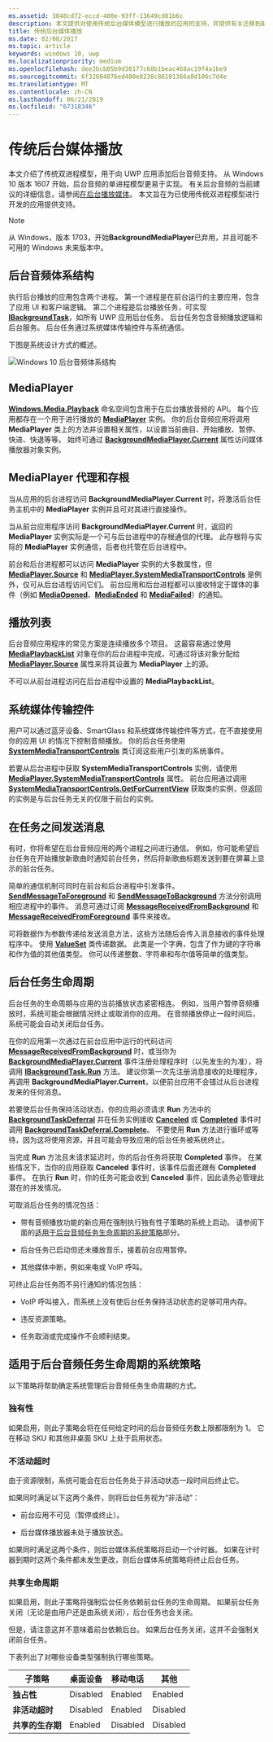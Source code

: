 ```yaml
---
ms.assetid: 3848cd72-eccd-400e-93ff-13649cd81b6c
description: 本文提供对使用传统后台媒体模型进行播放的应用的支持，并提供有关迁移到新模型的指南。
title: 传统后台媒体播放
ms.date: 02/08/2017
ms.topic: article
keywords: windows 10, uwp
ms.localizationpriority: medium
ms.openlocfilehash: dee2bcb05b9d30177c68b1beac468ac19f4a1be9
ms.sourcegitcommit: 6f32604876ed480e8238c86101366a8d106c7d4e
ms.translationtype: MT
ms.contentlocale: zh-CN
ms.lasthandoff: 06/21/2019
ms.locfileid: "67318346"
---
```

# <a name="legacy-background-media-playback"></a>传统后台媒体播放


本文介绍了传统双进程模型，用于向 UWP 应用添加后台音频支持。 从 Windows 10 版本 1607 开始，后台音频的单进程模型更易于实现。 有关后台音频的当前建议的详细信息，请参阅[在后台播放媒体](background-audio.md)。 本文旨在为已使用传统双进程模型进行开发的应用提供支持。

> [!NOTE]
> 从 Windows，版本 1703，开始**BackgroundMediaPlayer**已弃用，并且可能不可用的 Windows 未来版本中。

## <a name="background-audio-architecture"></a>后台音频体系结构

执行后台播放的应用包含两个进程。 第一个进程是在前台运行的主要应用，包含了应用 UI 和客户端逻辑。 第二个进程是后台播放任务，可实现 [**IBackgroundTask**](https://docs.microsoft.com/uwp/api/Windows.ApplicationModel.Background.IBackgroundTask)，如所有 UWP 应用后台任务。 后台任务包含音频播放逻辑和后台服务。 后台任务通过系统媒体传输控件与系统通信。

下图是系统设计方式的概述。

![Windows 10 后台音频体系结构](images/backround-audio-architecture-win10.png)
## <a name="mediaplayer"></a>MediaPlayer

[  **Windows.Media.Playback**](https://docs.microsoft.com/uwp/api/Windows.Media.Playback) 命名空间包含用于在后台播放音频的 API。 每个应用都存在一个用于进行播放的 [**MediaPlayer**](https://docs.microsoft.com/uwp/api/Windows.Media.Playback.MediaPlayer) 实例。 你的后台音频应用将调用 **MediaPlayer** 类上的方法并设置相关属性，以设置当前曲目、开始播放、暂停、快进、快退等等。 始终可通过 [**BackgroundMediaPlayer.Current**](https://docs.microsoft.com/uwp/api/windows.media.playback.backgroundmediaplayer.current) 属性访问媒体播放器对象实例。

## <a name="mediaplayer-proxy-and-stub"></a>MediaPlayer 代理和存根

当从应用的后台进程访问 **BackgroundMediaPlayer.Current** 时，将激活后台任务主机中的 **MediaPlayer** 实例并且可对其进行直接操作。

当从前台应用程序访问 **BackgroundMediaPlayer.Current** 时，返回的 **MediaPlayer** 实例实际是一个可与后台进程中的存根通信的代理。 此存根将与实际的 **MediaPlayer** 实例通信，后者也托管在后台进程中。

前台和后台进程都可以访问 **MediaPlayer** 实例的大多数属性，但 [**MediaPlayer.Source**](https://docs.microsoft.com/uwp/api/windows.media.playback.mediaplayer.source) 和 [**MediaPlayer.SystemMediaTransportControls**](https://docs.microsoft.com/uwp/api/windows.media.playback.mediaplayer.systemmediatransportcontrols) 是例外，仅可从后台进程访问它们。 前台应用和后台进程都可以接收特定于媒体的事件（例如 [**MediaOpened**](https://docs.microsoft.com/uwp/api/windows.media.playback.mediaplayer.mediaopened)、[**MediaEnded**](https://docs.microsoft.com/uwp/api/windows.media.playback.mediaplayer.mediaended) 和 [**MediaFailed**](https://docs.microsoft.com/uwp/api/windows.media.playback.mediaplayer.mediafailed)）的通知。

## <a name="playback-lists"></a>播放列表

后台音频应用程序的常见方案是连续播放多个项目。 这最容易通过使用 [**MediaPlaybackList**](https://docs.microsoft.com/uwp/api/Windows.Media.Playback.MediaPlaybackList) 对象在你的后台进程中完成，可通过将该对象分配给 [**MediaPlayer.Source**](https://docs.microsoft.com/uwp/api/windows.media.playback.mediaplayer.source) 属性来将其设置为 **MediaPlayer** 上的源。

不可以从前台进程访问在后台进程中设置的 **MediaPlaybackList**。

## <a name="system-media-transport-controls"></a>系统媒体传输控件

用户可以通过蓝牙设备、SmartGlass 和系统媒体传输控件等方式，在不直接使用你的应用 UI 的情况下控制音频播放。 你的后台任务使用 [**SystemMediaTransportControls**](https://docs.microsoft.com/uwp/api/Windows.Media.SystemMediaTransportControls) 类订阅这些用户引发的系统事件。

若要从后台进程中获取 **SystemMediaTransportControls** 实例，请使用 [**MediaPlayer.SystemMediaTransportControls**](https://docs.microsoft.com/uwp/api/windows.media.playback.mediaplayer.systemmediatransportcontrols) 属性。 前台应用通过调用 [**SystemMediaTransportControls.GetForCurrentView**](https://docs.microsoft.com/uwp/api/windows.media.systemmediatransportcontrols.getforcurrentview) 获取类的实例，但返回的实例是与后台任务无关的仅限于前台的实例。

## <a name="sending-messages-between-tasks"></a>在任务之间发送消息

有时，你将希望在后台音频应用的两个进程之间进行通信。 例如，你可能希望后台任务在开始播放新歌曲时通知前台任务，然后将新歌曲标题发送到要在屏幕上显示的前台任务。

简单的通信机制可同时在前台和后台进程中引发事件。 [  **SendMessageToForeground**](https://docs.microsoft.com/uwp/api/windows.media.playback.backgroundmediaplayer.sendmessagetoforeground) 和 [**SendMessageToBackground**](https://docs.microsoft.com/uwp/api/windows.media.playback.backgroundmediaplayer.sendmessagetobackground) 方法分别调用相应进程中的事件。 消息可通过订阅 [**MessageReceivedFromBackground**](https://docs.microsoft.com/uwp/api/windows.media.playback.backgroundmediaplayer.messagereceivedfrombackground) 和 [**MessageReceivedFromForeground**](https://docs.microsoft.com/uwp/api/windows.media.playback.backgroundmediaplayer.messagereceivedfromforeground) 事件来接收。

可将数据作为参数传递给发送消息方法，这些方法随后会传入消息接收的事件处理程序中。 使用 [**ValueSet**](https://docs.microsoft.com/uwp/api/Windows.Foundation.Collections.ValueSet) 类传递数据。 此类是一个字典，包含了作为键的字符串和作为值的其他值类型。 你可以传递整数、字符串和布尔值等简单的值类型。

## <a name="background-task-life-cycle"></a>后台任务生命周期

后台任务的生命周期与应用的当前播放状态紧密相连。 例如，当用户暂停音频播放时，系统可能会根据情况终止或取消你的应用。 在音频播放停止一段时间后，系统可能会自动关闭后台任务。

在你的应用第一次通过在前台应用中运行的代码访问 [**MessageReceivedFromBackground**](https://docs.microsoft.com/uwp/api/windows.media.playback.backgroundmediaplayer.messagereceivedfrombackground) 时，或当你为 [**BackgroundMediaPlayer.Current**](https://docs.microsoft.com/uwp/api/windows.media.playback.backgroundmediaplayer.current) 事件注册处理程序时（以先发生的为准），将调用 [**IBackgroundTask.Run**](https://docs.microsoft.com/uwp/api/windows.applicationmodel.background.ibackgroundtask.run) 方法。 建议你第一次先注册消息接收的处理程序，再调用 **BackgroundMediaPlayer.Current**，以便前台应用不会错过从后台进程发来的任何消息。

若要使后台任务保持活动状态，你的应用必须请求 **Run** 方法中的 [**BackgroundTaskDeferral**](https://docs.microsoft.com/uwp/api/Windows.ApplicationModel.Background.BackgroundTaskDeferral) 并在任务实例接收 [**Canceled**](https://docs.microsoft.com/uwp/api/windows.applicationmodel.background.ibackgroundtaskinstance.canceled) 或 [**Completed**](https://docs.microsoft.com/uwp/api/windows.applicationmodel.background.backgroundtaskregistration.completed) 事件时调用 [**BackgroundTaskDeferral.Complete**](https://docs.microsoft.com/uwp/api/windows.applicationmodel.background.backgroundtaskdeferral.complete)。 不要使用 **Run** 方法进行循环或等待，因为这将使用资源，并且可能会导致应用的后台任务被系统终止。

当完成 **Run** 方法且未请求延迟时，你的后台任务将获取 **Completed** 事件。 在某些情况下，当你的应用获取 **Canceled** 事件时，该事件后面还跟有 **Completed** 事件。 在执行 **Run** 时，你的任务可能会收到 **Canceled** 事件，因此请务必管理此潜在的并发情况。

可取消后台任务的情况包括：

-   带有音频播放功能的新应用在强制执行独有性子策略的系统上启动。 请参阅下面的[适用于后台音频任务生命周期的系统策略](#system-policies-for-background-audio-task-lifetime)部分。

-   后台任务已启动但还未播放音乐，接着前台应用暂停。

-   其他媒体中断，例如来电或 VoIP 呼叫。

可终止后台任务而不另行通知的情况包括：

-   VoIP 呼叫接入，而系统上没有使后台任务保持活动状态的足够可用内存。

-   违反资源策略。

-   任务取消或完成操作不会顺利结束。

## <a name="system-policies-for-background-audio-task-lifetime"></a>适用于后台音频任务生命周期的系统策略

以下策略将帮助确定系统管理后台音频任务生命周期的方式。

### <a name="exclusivity"></a>独有性

如果启用，则此子策略会将在任何给定时间的后台音频任务数上限都限制为 1。 它在移动 SKU 和其他非桌面 SKU 上处于启用状态。

### <a name="inactivity-timeout"></a>不活动超时

由于资源限制，系统可能会在后台任务处于非活动状态一段时间后终止它。

如果同时满足以下这两个条件，则将后台任务视为“非活动”：

-   前台应用不可见（暂停或终止）。

-   后台媒体播放器未处于播放状态。

如果同时满足这两个条件，则后台媒体系统策略将启动一个计时器。 如果在计时器到期时这两个条件都未发生更改，则后台媒体系统策略将终止后台任务。

### <a name="shared-lifetime"></a>共享生命周期

如果启用，则此子策略将强制后台任务依赖前台任务的生命周期。 如果前台任务关闭（无论是由用户还是由系统关闭），后台任务也会关闭。

但是，请注意这并不意味着前台依赖后台。 如果后台任务关闭，这并不会强制关闭前台任务。

下表列出了对哪些设备类型强制执行哪些策略。

| 子策略             | 桌面设备  | 移动电话   | 其他    |
|------------------------|----------|----------|----------|
| **独占性**        | Disabled | Enabled  | Enabled  |
| **非活动超时** | Disabled | Enabled  | Disabled |
| **共享的生存期**    | Enabled  | Disabled | Disabled |


 

 





